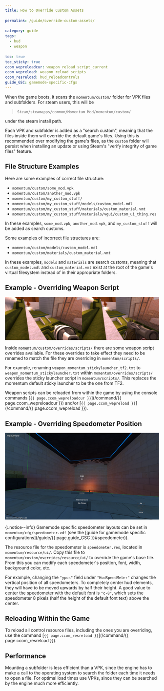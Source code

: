 ```yaml
---
title: How to Override Custom Assets

permalink: /guide/override-custom-assets/

category: guide
tags:
  - hud
  - weapon

toc: true
toc_sticky: true
ccom_wepreloadcur: weapon_reload_script_current
ccom_wepreload: weapon_reload_scripts
ccom_resreload: hud_reloadcontrols
guide_GSC: gamemode-specific-cfgs
---
```


When the game boots, it scans the `momentum/custom/` folder for VPK files and subfolders.
For steam users, this will be 

> `Steam/steamapps/common/Momentum Mod/momentum/custom/` 

under the steam install path.

Each VPK and subfolder is added as a "search custom", meaning that the files inside them will override the default game's files.
Using this is recommended over modifying the game's files, as the `custom` folder will persist when installing an update or using Steam's "verify integrity of game files" feature.

## File Structure Examples
Here are some examples of correct file structure:
- `momentum/custom/some_mod.vpk` 
- `momentum/custom/another_mod.vpk` 
- `momentum/custom/my_custom_stuff/`
- `momentum/custom/my_custom_stuff/models/custom_model.mdl`
- `momentum/custom/my_custom_stuff/materials/custom_material.vmt`
- `momentum/custom/my_custom_stuff/materials/vgui/custom_ui_thing.res`

In these examples, `some_mod.vpk`, `another_mod.vpk`, and `my_custom_stuff` will be added as search customs.

Some examples of incorrect file structures are: 
- `momentum/custom/models/custom_model.mdl`
- `momentum/custom/materials/custom_material.vmt`

In these examples, `models` and `materials` are search customs, meaning that `custom_model.mdl` and `custom_material.vmt` exist at the root of the game's virtual filesystem instead of in their appropriate folders.

## Example - Overriding Weapon Script
![Weapon Model Comparison](/assets/images/override-custom-assets_guide/weapon_compare.jpg)

Inside `momentum/custom/overrides/scripts/` there are some weapon script overrides available.
For these overrides to take effect they need to be renamed to match the file they are overriding in `momentum/scripts/`.

For example, renaming `weapon_momentum_stickylauncher_tf2.txt` to `weapon_momentum_stickylauncher.txt` within `momentum/overrides/scripts/` overrides the sticky launcher script in `momentum/scripts/`. This replaces the momentum default sticky launcher to be the one from TF2.

Weapon scripts can be reloaded from within the game by using the console commands [`{{ page.ccom_wepreloadcur }}`](/command/{{ page.ccom_wepreloadcur }}) and/or [`{{ page.ccom_wepreload }}`](/command/{{ page.ccom_wepreload }}).

## Example - Overriding Speedometer Position

![Centered Speedometer](/assets/images/override-custom-assets_guide/centered_speedo.png)

{:.notice--info}
Gamemode specific speedometer layouts can be set in `momentum/cfg/speedometer.vdf` (see the [guide for gamemode specific configurations](/guide/{{ page.guide_GSC }}#speedometer)).

The resource file for the speedometer is `speedometer.res`, located in `momentum/resource/ui/`.
Copy this file to `momentum/custom/overrides/resource/ui/` to override the game's base file.
From this you can modify each speedometer's position, font, width, background color, etc.

For example, changing the `"ypos"` field under `"HudSpeedMeter"` changes the vertical position of all speedometers.
To completely center hud elements, they will have to be moved upwards by half their height. 
A good value to center the speedometer with the default font is `"c-8"`, which sets the speedometer 8 pixels (half the height of the default font text) above the center.

## Reloading Within the Game
To reload all control resource files, including the ones you are overriding, use the command [`{{ page.ccom_resreload }}`](/command/{{ page.ccom_resreload }}).

## Performance
Mounting a subfolder is less efficient than a VPK, since the engine has to make a call to the operating system to search the folder each time it needs to open a file.
For optimal load times use VPKs, since they can be searched by the engine much more efficiently.
